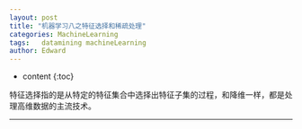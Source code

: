 ```yaml
---
layout: post
title: "机器学习八之特征选择和稀疏处理"
categories: MachineLearning
tags:   datamining machineLearning 
author: Edward
---
```


* content
{:toc}

特征选择指的是从特定的特征集合中选择出特征子集的过程，和降维一样，都是处理高维数据的主流技术。

--------------------


